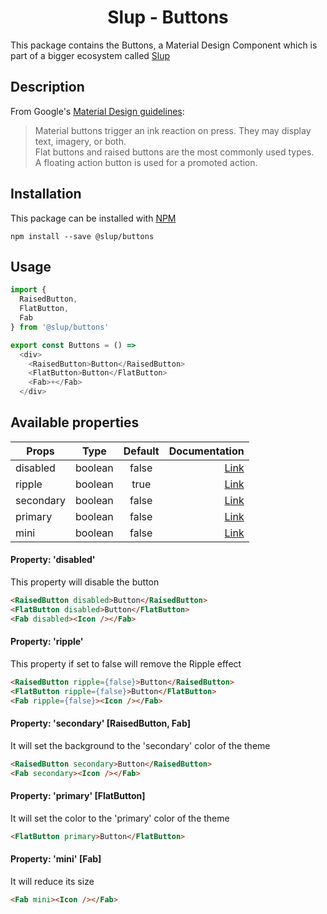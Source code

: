 <demo gif>

<h1 align='center'>Slup - Buttons</h1>

This package contains the Buttons, a Material Design Component which is part of a bigger ecosystem called [Slup](https://github.com/gejsi/material)

## Description
From Google's [Material Design guidelines](https://material.io/guidelines):
<blockquote>
  Material buttons trigger an ink reaction on press. They may display text, imagery, or both.
  <br />
  Flat buttons and raised buttons are the most commonly used types.
  <br />
  A floating action button is used for a promoted action.
</blockquote>

## Installation
This package can be installed with [NPM](http://npmjs.com/)
```
npm install --save @slup/buttons
```

## Usage
```js
import {
  RaisedButton,
  FlatButton,
  Fab
} from '@slup/buttons'

export const Buttons = () =>
  <div>
    <RaisedButton>Button</RaisedButton>
    <FlatButton>Button</FlatButton>
    <Fab>+</Fab>
  </div>
```

## Available properties
| Props       | Type          | Default       | Documentation                                        |
|-------------|:-------------:|:-------------:|------:                                               |
| disabled    |  boolean      |  false        | [Link](#property-disabled)                           |
| ripple      |  boolean      |  true         |[Link](#property-ripple)                              |
| secondary   |  boolean      |  false        |[Link](#property-property-secondary-raisedbutton-fab) |
| primary     |  boolean      |  false        |[Link](#property-primary-flatbutton)                  |
| mini        |  boolean      |  false        |[Link](#property-mini-fab)                            |

#### Property: 'disabled'
This property will disable the button
```html
<RaisedButton disabled>Button</RaisedButton>
<FlatButton disabled>Button</FlatButton>
<Fab disabled><Icon /></Fab>
```

#### Property: 'ripple'
This property if set to false will remove the Ripple effect
```html
<RaisedButton ripple={false}>Button</RaisedButton>
<FlatButton ripple={false}>Button</FlatButton>
<Fab ripple={false}><Icon /></Fab>
```

#### Property: 'secondary' [RaisedButton, Fab]
It will set the background to the 'secondary' color of the theme
```html
<RaisedButton secondary>Button</RaisedButton>
<Fab secondary><Icon /></Fab>
```

#### Property: 'primary' [FlatButton]

It will set the color to the 'primary' color of the theme
```html
<FlatButton primary>Button</FlatButton>
```

#### Property: 'mini' [Fab]
It will reduce its size
```html
<Fab mini><Icon /></Fab>
```
